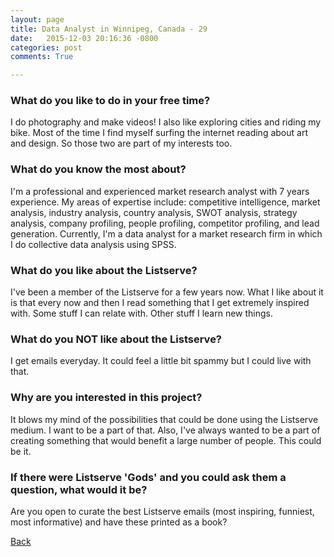 ```yaml
---
layout: page
title: Data Analyst in Winnipeg, Canada - 29
date:   2015-12-03 20:16:36 -0800
categories: post
comments: True

---
```


### What do you like to do in your free time?
<p>I do photography and make videos! I also like exploring cities and riding my bike. Most of the time I find myself surfing the internet reading about art and design. So those two are part of my interests too.</p>

### What do you know the most about?
<p>I'm a professional and experienced market research analyst with 7 years experience. My areas of expertise include: competitive intelligence, market analysis, industry analysis, country analysis, SWOT analysis, strategy analysis, company profiling, people profiling, competitor profiling, and lead generation. Currently, I'm a data analyst for a market research firm in which I do collective data analysis using SPSS. </p>

### What do you like about the Listserve?
<p>I've been a member of the Listserve for a few years now. What I like about it is that every now and then I read something that I get extremely inspired with. Some stuff I can relate with. Other stuff I learn new things. </p>

### What do you NOT like about the Listserve?
<p>I get emails everyday. It could feel a little bit spammy but I could live with that.</p>

### Why are you interested in this project?
<p>It blows my mind of the possibilities that could be done using the Listserve medium. I want to be a part of that. Also, I've always wanted to be a part of creating something that would benefit a large number of people. This could be it.</p>

### If there were Listserve 'Gods' and you could ask them a question, what would it be?
<p>Are you open to curate the best Listserve emails (most inspiring, funniest, most informative) and have these printed as a book?</p>

[Back][1]

[1]: /responders/all